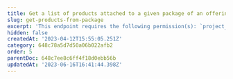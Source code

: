 ```yaml
---
title: Get a list of products attached to a given package of an offering
slug: get-products-from-package
excerpt: 'This endpoint requires the following permission(s): `project_configuration:packages:read`.'
hidden: false
createdAt: '2023-04-12T15:55:05.251Z'
category: 648c78a5d7d50a06b022afb2
order: 5
parentDoc: 648c7ee8c6ff4f18d0ebb56b
updatedAt: '2023-06-16T16:41:44.398Z'
---
```


